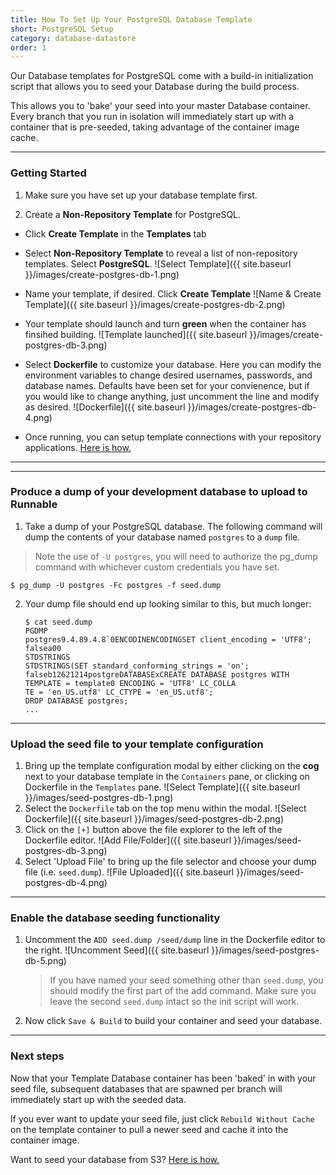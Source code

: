 ```yaml
---
title: How To Set Up Your PostgreSQL Database Template
short: PostgreSQL Setup
category: database-datastore
order: 1
---
```


Our Database templates for PostgreSQL come with a build-in initialization script that allows you
to seed your Database during the build process.

This allows you to 'bake' your seed into your master Database
container. Every branch that you run in isolation will immediately start up with a container that is pre-seeded, taking advantage of the container image cache.

---

### Getting Started
1. Make sure you have set up your database template first.

2. Create a **Non-Repository Template** for PostgreSQL.
  * Click **Create Template** in the **Templates** tab
  * Select **Non-Repository Template** to reveal a list of non-repository templates. Select **PostgreSQL**.
    ![Select Template]({{ site.baseurl }}/images/create-postgres-db-1.png)

  * Name your template, if desired. Click **Create Template**
    ![Name & Create Template]({{ site.baseurl }}/images/create-postgres-db-2.png)

  * Your template should launch and turn **green** when the container has finsihed building.
    ![Template launched]({{ site.baseurl }}/images/create-postgres-db-3.png)

  * Select __Dockerfile__ to customize your database. Here you can modify the environment variables to change desired usernames, passwords, and database names. Defaults have been set for your convienence,
  but if you would like to change anything, just uncomment the line and modify as desired.
    ![Dockerfile]({{ site.baseurl }}/images/create-postgres-db-4.png)

  * Once running, you can setup template connections with your repository applications. [Here is how.](/connections/how_to_connect_your_containers.md)

---

---

### Produce a dump of your development database to upload to Runnable
1. Take a dump of your PostgreSQL database. The following command will dump the contents of your database named `postgres` to a `dump` file.
  > Note the use of `-U postgres`, you will need to authorize the pg_dump command with whichever custom credentials you have set.

  ```
  $ pg_dump -U postgres -Fc postgres -f seed.dump
  ```

2. Your dump file should end up looking similar to this, but much longer:
    ```
    $ cat seed.dump
    PGDMP
    postgres9.4.89.4.8`0ENCODINENCODINGSET client_encoding = 'UTF8';
    falsea00
    STDSTRINGS
    STDSTRINGS(SET standard_conforming_strings = 'on';
    falseb12621214postgreDATABASExCREATE DATABASE postgres WITH TEMPLATE = template0 ENCODING = 'UTF8' LC_COLLA
    TE = 'en_US.utf8' LC_CTYPE = 'en_US.utf8';
    DROP DATABASE postgres;
    ...
    ```

---

### Upload the seed file to your template configuration
1. Bring up the template configuration modal by either clicking on the **cog** next to your database template in the `Containers` pane, or clicking on Dockerfile in the `Templates` pane.
  ![Select Template]({{ site.baseurl }}/images/seed-postgres-db-1.png)
2. Select the `Dockerfile` tab on the top menu within the modal.
  ![Select Dockerfile]({{ site.baseurl }}/images/seed-postgres-db-2.png)
3. Click on the `[+]` button above the file explorer to the left of the Dockerfile editor.
  ![Add File/Folder]({{ site.baseurl }}/images/seed-postgres-db-3.png)
4. Select 'Upload File' to bring up the file selector and choose your dump file (i.e. `seed.dump`).
  ![File Uploaded]({{ site.baseurl }}/images/seed-postgres-db-4.png)

---

### Enable the database seeding functionality
1. Uncomment the `ADD seed.dump /seed/dump` line in the Dockerfile editor to the right.
  ![Uncomment Seed]({{ site.baseurl }}/images/seed-postgres-db-5.png)
    > If you have named your seed something other than `seed.dump`, you should modify the first part of the add command.
    Make sure you leave the second `seed.dump` intact so the init script will work.
2. Now click `Save & Build` to build your container and seed your database.

---

### Next steps
Now that your Template Database container has been 'baked' in with your seed file, subsequent databases that are spawned per branch will immediately start up with the seeded data.

 If you ever want to update your seed file, just click `Rebuild Without Cache` on the template container to pull a newer seed and cache it into the container image.

Want to seed your database from S3? [Here is how.](/docs/services/databases/how-to-seed-your-database-from-s3)
